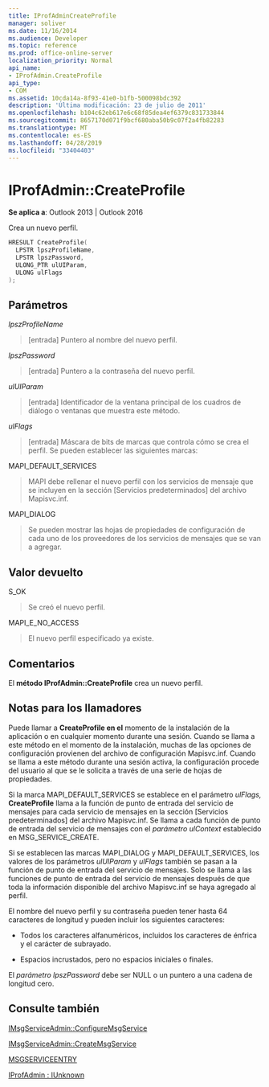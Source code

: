 ```yaml
---
title: IProfAdminCreateProfile
manager: soliver
ms.date: 11/16/2014
ms.audience: Developer
ms.topic: reference
ms.prod: office-online-server
localization_priority: Normal
api_name:
- IProfAdmin.CreateProfile
api_type:
- COM
ms.assetid: 10cda14a-8f93-41e0-b1fb-500098bdc392
description: 'Última modificación: 23 de julio de 2011'
ms.openlocfilehash: b104c62eb617e6c68f85dea4ef6379c831733844
ms.sourcegitcommit: 8657170d071f9bcf680aba50b9c07f2a4fb82283
ms.translationtype: MT
ms.contentlocale: es-ES
ms.lasthandoff: 04/28/2019
ms.locfileid: "33404403"
---
```

# <a name="iprofadmincreateprofile"></a>IProfAdmin::CreateProfile

  
  
**Se aplica a**: Outlook 2013 | Outlook 2016 
  
Crea un nuevo perfil.
  
```cpp
HRESULT CreateProfile(
  LPSTR lpszProfileName,
  LPSTR lpszPassword,
  ULONG_PTR ulUIParam,
  ULONG ulFlags
);
```

## <a name="parameters"></a>Parámetros

 _lpszProfileName_
  
> [entrada] Puntero al nombre del nuevo perfil.
    
 _lpszPassword_
  
> [entrada] Puntero a la contraseña del nuevo perfil. 
    
 _ulUIParam_
  
> [entrada] Identificador de la ventana principal de los cuadros de diálogo o ventanas que muestra este método.
    
 _ulFlags_
  
> [entrada] Máscara de bits de marcas que controla cómo se crea el perfil. Se pueden establecer las siguientes marcas:
    
MAPI_DEFAULT_SERVICES 
  
> MAPI debe rellenar el nuevo perfil con los servicios de mensaje que se incluyen en la sección [Servicios predeterminados] del archivo Mapisvc.inf.
    
MAPI_DIALOG 
  
> Se pueden mostrar las hojas de propiedades de configuración de cada uno de los proveedores de los servicios de mensajes que se van a agregar. 
    
## <a name="return-value"></a>Valor devuelto

S_OK 
  
> Se creó el nuevo perfil.
    
MAPI_E_NO_ACCESS 
  
> El nuevo perfil especificado ya existe.
    
## <a name="remarks"></a>Comentarios

El **método IProfAdmin::CreateProfile** crea un nuevo perfil. 
  
## <a name="notes-to-callers"></a>Notas para los llamadores

Puede llamar a **CreateProfile en el** momento de la instalación de la aplicación o en cualquier momento durante una sesión. Cuando se llama a este método en el momento de la instalación, muchas de las opciones de configuración provienen del archivo de configuración Mapisvc.inf. Cuando se llama a este método durante una sesión activa, la configuración procede del usuario al que se le solicita a través de una serie de hojas de propiedades. 
  
Si la marca MAPI_DEFAULT_SERVICES se establece en el parámetro  _ulFlags,_ **CreateProfile** llama a la función de punto de entrada del servicio de mensajes para cada servicio de mensajes en la sección [Servicios predeterminados] del archivo Mapisvc.inf. Se llama a cada función de punto de entrada del servicio de mensajes con el  _parámetro ulContext_ establecido en MSG_SERVICE_CREATE. 
  
Si se establecen las marcas MAPI_DIALOG y MAPI_DEFAULT_SERVICES, los valores de los parámetros  _ulUIParam_ y  _ulFlags_ también se pasan a la función de punto de entrada del servicio de mensajes. Solo se llama a las funciones de punto de entrada del servicio de mensajes después de que toda la información disponible del archivo Mapisvc.inf se haya agregado al perfil. 
  
El nombre del nuevo perfil y su contraseña pueden tener hasta 64 caracteres de longitud y pueden incluir los siguientes caracteres:
  
- Todos los caracteres alfanuméricos, incluidos los caracteres de énfrica y el carácter de subrayado.
    
- Espacios incrustados, pero no espacios iniciales o finales.
    
El  _parámetro lpszPassword_ debe ser NULL o un puntero a una cadena de longitud cero. 
  
## <a name="see-also"></a>Consulte también



[IMsgServiceAdmin::ConfigureMsgService](imsgserviceadmin-configuremsgservice.md)
  
[IMsgServiceAdmin::CreateMsgService](imsgserviceadmin-createmsgservice.md)
  
[MSGSERVICEENTRY](msgserviceentry.md)
  
[IProfAdmin : IUnknown](iprofadminiunknown.md)

